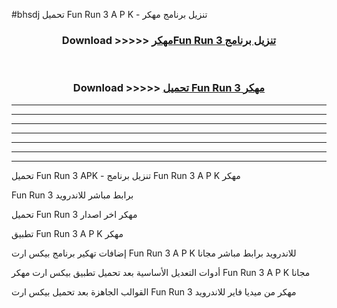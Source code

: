 #bhsdj تحميل Fun Run 3  A P K - تنزيل برنامج مهكر



<div align="center">
<h3>Download >>>>> <a href="https://runaway1.web.app/?sq=Fun Run 3 ">مهكرFun Run 3  تنزيل برنامج</a></h3><br>

<h3>Download >>>>> <a href="https://runaway1.web.app/?sq=Fun Run 3 ">تحميل Fun Run 3  مهكر</a></h3>
</div>


----------------------------------------------------------

----------------------------------------------------------

----------------------------------------------------------

----------------------------------------------------------

----------------------------------------------------------

----------------------------------------------------------

----------------------------------------------------------

تحميل Fun Run 3  APK - تنزيل برنامج Fun Run 3  A P K مهكر

Fun Run 3  برابط مباشر للاندرويد

تحميل Fun Run 3  مهكر اخر اصدار

تطبيق Fun Run 3  A P K مهكر

إضافات تهكير برنامج بيكس ارت Fun Run 3  A P K للاندرويد برابط مباشر مجانا

أدوات التعديل الأساسية بعد تحميل تطبيق بيكس ارت مهكر Fun Run 3  A P K مجانا

القوالب الجاهزة بعد تحميل بيكس ارت Fun Run 3  مهكر من ميديا فاير للاندرويد


